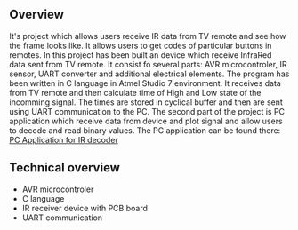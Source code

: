 ## Overview
It's project which allows users receive IR data from TV remote and see how the frame looks like. It allows users to get codes of particular buttons in remotes.
In this project has been built an device which receive InfraRed data sent from TV remote. It consist fo several parts: AVR microcontroler, IR sensor, UART converter and additional electrical elements. 
The program has been written in C language in Atmel Studio 7 environment. It receives data from TV remote and then calculate time of High and Low state of the incomming signal. The times are stored in cyclical buffer
and then are sent using UART communication to the PC. The second part of the project is PC application which receive data from device and plot signal and allow users to decode and read binary values. 
The PC application can be found there: [PC Application for IR decoder](https://github.com/MrHause/IR_Decoder_app)

## Technical overview
* AVR microcontroler
* C language
* IR receiver device with PCB board
* UART communication

